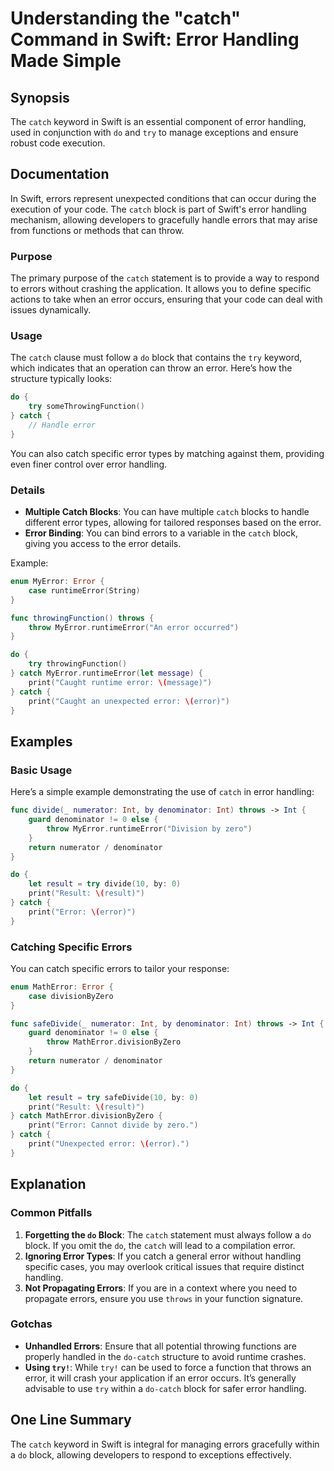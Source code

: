 <!--
Meta Description: # Understanding the "catch" Command in Swift: Error Handling Made Simple ## Synopsis The `catch` keyword in Swift is an essential component of error h...
Meta Keywords: error, catch, you, errors, swift
-->

# Understanding the "catch" Command in Swift: Error Handling Made Simple

## Synopsis
The `catch` keyword in Swift is an essential component of error handling, used in conjunction with `do` and `try` to manage exceptions and ensure robust code execution.

## Documentation
In Swift, errors represent unexpected conditions that can occur during the execution of your code. The `catch` block is part of Swift's error handling mechanism, allowing developers to gracefully handle errors that may arise from functions or methods that can throw.

### Purpose
The primary purpose of the `catch` statement is to provide a way to respond to errors without crashing the application. It allows you to define specific actions to take when an error occurs, ensuring that your code can deal with issues dynamically.

### Usage
The `catch` clause must follow a `do` block that contains the `try` keyword, which indicates that an operation can throw an error. Here’s how the structure typically looks:

```swift
do {
    try someThrowingFunction()
} catch {
    // Handle error
}
```

You can also catch specific error types by matching against them, providing even finer control over error handling.

### Details
- **Multiple Catch Blocks**: You can have multiple `catch` blocks to handle different error types, allowing for tailored responses based on the error.
- **Error Binding**: You can bind errors to a variable in the `catch` block, giving you access to the error details.

Example:

```swift
enum MyError: Error {
    case runtimeError(String)
}

func throwingFunction() throws {
    throw MyError.runtimeError("An error occurred")
}

do {
    try throwingFunction()
} catch MyError.runtimeError(let message) {
    print("Caught runtime error: \(message)")
} catch {
    print("Caught an unexpected error: \(error)")
}
```

## Examples
### Basic Usage
Here’s a simple example demonstrating the use of `catch` in error handling:

```swift
func divide(_ numerator: Int, by denominator: Int) throws -> Int {
    guard denominator != 0 else {
        throw MyError.runtimeError("Division by zero")
    }
    return numerator / denominator
}

do {
    let result = try divide(10, by: 0)
    print("Result: \(result)")
} catch {
    print("Error: \(error)")
}
```

### Catching Specific Errors
You can catch specific errors to tailor your response:

```swift
enum MathError: Error {
    case divisionByZero
}

func safeDivide(_ numerator: Int, by denominator: Int) throws -> Int {
    guard denominator != 0 else {
        throw MathError.divisionByZero
    }
    return numerator / denominator
}

do {
    let result = try safeDivide(10, by: 0)
    print("Result: \(result)")
} catch MathError.divisionByZero {
    print("Error: Cannot divide by zero.")
} catch {
    print("Unexpected error: \(error).")
}
```

## Explanation
### Common Pitfalls
1. **Forgetting the `do` Block**: The `catch` statement must always follow a `do` block. If you omit the `do`, the `catch` will lead to a compilation error.
2. **Ignoring Error Types**: If you catch a general error without handling specific cases, you may overlook critical issues that require distinct handling.
3. **Not Propagating Errors**: If you are in a context where you need to propagate errors, ensure you use `throws` in your function signature.

### Gotchas
- **Unhandled Errors**: Ensure that all potential throwing functions are properly handled in the `do-catch` structure to avoid runtime crashes.
- **Using `try!`**: While `try!` can be used to force a function that throws an error, it will crash your application if an error occurs. It’s generally advisable to use `try` within a `do-catch` block for safer error handling.

## One Line Summary
The `catch` keyword in Swift is integral for managing errors gracefully within a `do` block, allowing developers to respond to exceptions effectively.
